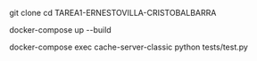 git clone 
cd TAREA1-ERNESTOVILLA-CRISTOBALBARRA

docker-compose up --build 

docker-compose exec cache-server-classic python tests/test.py
